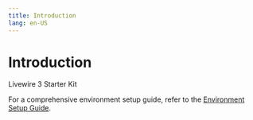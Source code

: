 ```yaml
---
title: Introduction
lang: en-US
---
```


# Introduction

Livewire 3 Starter Kit 


For a comprehensive environment setup guide, refer to the [Environment Setup Guide](/guide/installation.html).

